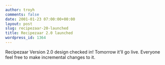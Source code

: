 ```yaml
---
author: troyh
comments: false
date: 2001-01-23 07:00:00+00:00
layout: post
slug: recipezaar-20-launched
title: Recipezaar 2.0 launched
wordpress_id: 1364
---
```


Recipezaar Version 2.0 design checked in! Tomorrow it'll go live. Everyone feel free to make incremental changes to it.
